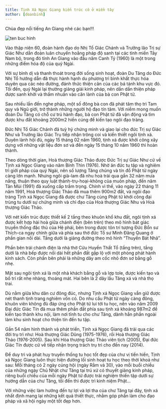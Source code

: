 ```yaml
---
title: Tịnh Xá Ngọc Giang kiến trúc cô ở miền tây
author: [doanbinh]
---
```


Chùa đẹp nổi tiếng An Giang nhé các bạn!!!

![ten buc hinh](https://mytourcdn.com/upload_images/Image/Minh%20Hoang/An%20giang/Tinh%20xa%20ngoc%20ging/86631593.jpg "ten buc hinh")

Vào thập niên 60, đoàn hành đạo do Nhị Tổ Giác Chánh và Trưởng lão Trị sự Giác Như dẫn đoàn luân chuyển hoằng pháp độ sanh tại các tỉnh miền Tây Nam bộ, trong đó tỉnh An Giang vào đầu năm Canh Tý (1960) là một trong những điểm hóa độ của quý Ngài.

Với sự bình dị và thanh thoát trong đời sống sinh hoạt, đoàn Du Tăng do Đức Nhị Tổ hướng dẫn đã thực hành hạnh du phương trì bình khất thực hóa duyên qua các nẻo đường, đánh thức thiện căn của các bá tánh khu vực đó. Tối đến, quý Ngài lại thường giảng giải kinh pháp, nên dần dần thiện pháp được sanh khởi và thấm nhuần vào căn lành của bà con Phật tử.

Sau nhiều lần đến nghe pháp, một số đông bà con đã phát tâm thọ trì Tam quy và Ngũ giới, trở thành những người hộ đạo tín tâm. Với niềm mong muốn đoàn Du Tăng có chỗ cư trú hành đạo, bà con Phật tử đã vận động và tìm được khu đất khoảng 2000m2 hiến cúng để kiến tạo ngôi đạo tràng.

Đức Nhị Tổ Giác Chánh đã tuỳ hỷ chứng minh và giao lại cho đức Trị sự Giác Như và Trưởng lão Giác Trụ tiếp nhận trông coi và kiến thiết ngôi tịnh xá. Duyên lành hội đủ, ngày 15 tháng 02 năm 1960, tịnh xá được khởi công xây dựng với những vật liệu đơn sơ và đến ngày 15 tháng 10 năm 1960 thì hoàn thành.

Theo dòng thời gian, Hoà thượng Giác Thảo được Đức Trị sự Giác Như cử về Tịnh xá Ngọc Giang vào năm Bính Thìn (1976). Nhờ ân đức tu tập và nghiêm trì giới pháp của quý Ngài, nên số lượng Tăng chúng và tín đồ Phật tử ngày càng lớn mạnh. Nhưng ngôi già-lam đã nhu hoà trải qua gần 32 năm mưa nắng, thuận theo quy luật thành-trụ-hoại-không của muôn pháp, đến năm Tân Mùi (1991) đã xuống cấp trầm trọng. Chính vì thế, vào ngày 22 tháng 11 năm 1991, Hoà thượng Giác Thảo đã mua thêm 900m2 đất, và ngôi đạo tràng Tịnh xá Ngọc Giang đã được chư Tăng cùng Phật tử khởi công đại trùng tu dưới sự chứng minh và chỉ đạo của Hoà thượng Giác Nhu và Hoà thượng Giác Thảo.

Với nét kiến trúc được thiết kế 2 tầng theo khuôn khổ khu đất, ngôi tịnh xá được kết hợp hài hoà giữa chánh điện (bên trên) theo mô hình bát giác truyền thống đặc thù của Hệ phái, bên trong được tôn trí tượng Đức Bổn sư Thích-ca ngay chính giữa và phía sau thờ đức Tổ sư Minh Đăng Quang ở phần gian nối dài. Tầng dưới là giảng đường theo mô hình “Thuyền Bát Nhã”.

Phần bên trái chánh điện là nhà thờ Cửu Huyền Thất Tổ (tầng trên), tầng dưới là nhà bếp được nối dài hết phần đất gặp lộ với một phòng phát hành kinh sách. Còn phần bên phải là những dãy am cốc nhỏ đơn sơ bằng gỗ nhẹ.

Mặt sau ngôi tịnh xá là một nhà khách bằng gỗ và lợp tole, được kiến tạo và bố trí rất nhẹ nhàng, thoáng mát. Hai bên là 2 dãy lầu Tăng xá và nhà thọ trai.

Dù nằm giữa khu dân cư đông đúc, nhưng Tịnh xá Ngọc Giang vẫn giữ được nét thanh tịnh trang nghiêm vốn có. Do nhu cầu Phật tử ngày càng đông, khuôn viên không đủ đáp ứng cho Phật tử lui tới tu học, nên vào năm 2009 Đại đức Giác Tín đã mua thêm phần đất phía sau tịnh xá khoảng 987m2 để kiến tạo thành khu nội, làm nơi tĩnh tu cho chư Tăng, dành hẳn phần ngoài làm khu sinh hoạt cho thiện tín đến tu tập.

Gần 54 năm hình thành và phát triển, Tịnh xá Ngọc Giang đã trải qua các đời trụ trì như: Hoà thượng Giác Dũng (1975-1976), rồi Hoà thượng Giác Thảo (1976-2005). Sau khi Hòa thượng Giác Thảo viên tịch (2005), Đại đức Giác Tín được cử về tiếp nhận trọng trách trụ trì cho đến nay (2014).

Để duy trì và phát huy truyền thống tu học tốt đẹp của chư vị tiền hiền, Tịnh xá Ngọc Giang luôn thực hiện đường lối sinh hoạt tu học theo thời khoá như sau: Mỗi tháng có 2 ngày cúng hội (ngày Rằm và 30), vào mỗi buổi chiều của những ngày Chủ Nhật chư Tăng tại trú xứ có thuyết giảng kinh pháp, riêng buổi chiều của mỗi ngày Phật tử được trải nghiệm thiền tập dưới sự hướng dẫn của chư Tăng, tối đến thì được trì kinh niệm Phật…

Với những việc làm hướng đến tự lợi và lợi tha của chư Tăng tại đây, tịnh xá nhất định mang lại những kết quả thiết thực, nhằm góp phần làm cho đạo pháp và xã hội ngày một tốt đẹp hơn.


